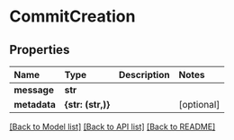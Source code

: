 # CommitCreation

## Properties

| Name | Type | Description | Notes |
| :--- | :--- | :--- | :--- |
| **message** | **str** |  |  |
| **metadata** | **{str: \(str,\)}** |  | \[optional\] |

[\[Back to Model list\]](../#documentation-for-models) [\[Back to API list\]](../#documentation-for-api-endpoints) [\[Back to README\]](../)

